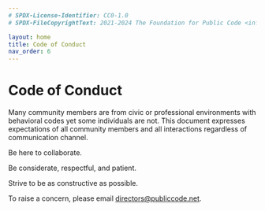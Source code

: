 ```yaml
---
# SPDX-License-Identifier: CC0-1.0 
# SPDX-FileCopyrightText: 2021-2024 The Foundation for Public Code <info@publiccode.net>, https://standard.publiccode.net/AUTHORS

layout: home
title: Code of Conduct
nav_order: 6
---
```


# Code of Conduct

Many community members are from civic or professional environments with behavioral codes yet some individuals are not.
This document expresses expectations of all community members and all interactions regardless of communication channel.

Be here to collaborate.

Be considerate, respectful, and patient.

Strive to be as constructive as possible.

To raise a concern, please email directors@publiccode.net.
